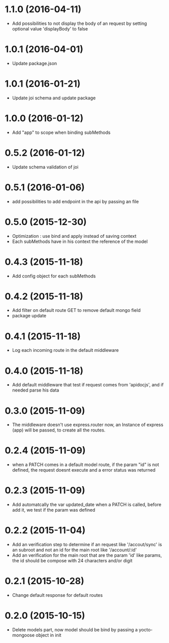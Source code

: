 # 1.1.0 (2016-04-11)

- Add possibilities to not display the body of an request by setting optional value 'displayBody' to false

# 1.0.1 (2016-04-01)

- Update package.json

# 1.0.1 (2016-01-21)

- Update joi schema and update package

# 1.0.0 (2016-01-12)

- Add "app" to scope when binding subMethods

# 0.5.2 (2016-01-12)

- Update schema validation of joi

# 0.5.1 (2016-01-06)

- add possibilities to add endpoint in the api by passing an file

# 0.5.0 (2015-12-30)

- Optimization : use bind and apply instead of saving context
- Each subMethods have in his context the reference of the model

# 0.4.3 (2015-11-18)

- Add config object for each subMethods

# 0.4.2 (2015-11-18)

- Add filter on default route GET to remove default mongo field
- package update

# 0.4.1 (2015-11-18)

- Log each incoming route in the default middleware

# 0.4.0 (2015-11-18)

- Add default middleware that test if request comes from 'apidocjs', and if needed parse his data

# 0.3.0 (2015-11-09)

- The middleware doesn't use express.router now, an Instance of express (app) will be passed, to create all the routes.

# 0.2.4 (2015-11-09)

- when a PATCH comes in a default model route, if the param "id" is not defined, the request doesnt execute and a error status was returned

# 0.2.3 (2015-11-09)

- Add automatcally the var updated_date when a PATCH is called, before add it, we test if the param was defined

# 0.2.2 (2015-11-04)

- Add an verification step to determine if an request like '/accout/sync' is an subroot and not an id for the main root like '/account/:id'
- Add an verification for the main root that are the param 'id' like params, the id should be compose with 24 characters and/or digit

# 0.2.1 (2015-10-28)

- Change default response for default routes

# 0.2.0 (2015-10-15)

- Delete models part, now model should be bind by passing a yocto-mongoose object in init
